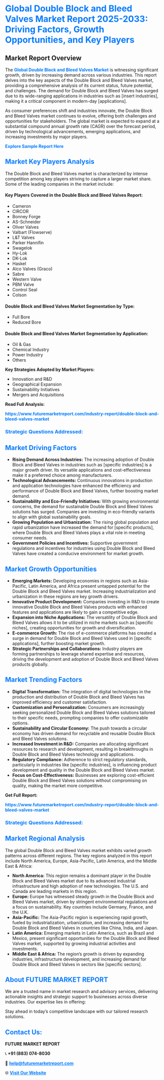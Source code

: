 <h1 style="color: #007BFF;">Global Double Block and Bleed Valves Market Report 2025-2033: Driving Factors, Growth Opportunities, and Key Players</h1>

<section id="overview">
<h2>Market Report Overview</h2>
<p>The <a href="https://www.futuremarketreport.com/industry-report/double-block-and-bleed-valves-market" style="color: #007BFF; text-decoration: none;"><strong>Global Double Block and Bleed Valves Market</strong></a> is witnessing significant growth, driven by increasing demand across various industries. This report delves into the key aspects of the Double Block and Bleed Valves market, providing a comprehensive analysis of its current status, future potential, and challenges. The demand for Double Block and Bleed Valves has surged due to its wide-ranging applications in industries such as [insert industries], making it a critical component in modern-day [applications].</p>
<p>As consumer preferences shift and industries innovate, the Double Block and Bleed Valves market continues to evolve, offering both challenges and opportunities for stakeholders. The global market is expected to expand at a substantial compound annual growth rate (CAGR) over the forecast period, driven by technological advancements, emerging applications, and increasing investments by major players.</p>
</section>

<section id="overview">
<p><a href="https://www.futuremarketreport.com/request-sample/reportId=26203" style="color: #007BFF; text-decoration: none;"><strong>Explore Sample Report Here</strong></a></p>
</section>

<section id="key-players">
<h2 style="color: #007BFF;">Market Key Players Analysis</h2>
<p>The Double Block and Bleed Valves market is characterized by intense competition among key players striving to capture a larger market share. Some of the leading companies in the market include:</p>
<h4>Key Players Covered in the Double Block and Bleed Valves Report:</h4>
<ul><li>Cameron</li><li>CIRCOR</li><li>Bonney Forge</li><li>AS-Schneider</li><li>Oliver Valves</li><li>Valbart (Flowserve)</li><li>L&amp;T Valves</li><li>Parker Hannifin</li><li>Swagelok</li><li>Hy-Lok</li><li>DK-Lok</li><li>Haskel</li><li>Alco Valves (Graco)</li><li>Sabre</li><li>Western Valve</li><li>PBM Valve</li><li>Control Seal</li><li>Colson</li></ul>
<h4>Double Block and Bleed Valves Market Segmentation by Type:</h4>
<ul><li>Full Bore</li><li>Reduced Bore</li></ul>

<h4>Double Block and Bleed Valves Market Segmentation by Application:</h4>
<ul><li>Oil &amp; Gas</li><li>Chemical Industry</li><li>Power Industry</li><li>Others</li></ul>
<p><strong>Key Strategies Adopted by Market Players:</strong></p>
<ul>
<li>Innovation and R&D</li>
<li>Geographical Expansion</li>
<li>Sustainability Initiatives</li>
<li>Mergers and Acquisitions</li>
</ul>
</section>

<section>
<p><strong>Read Full Analysis: </strong></p><a href="https://www.futuremarketreport.com/industry-report/double-block-and-bleed-valves-market" style="color: #007BFF; text-decoration: none;"><strong>https://www.futuremarketreport.com/industry-report/double-block-and-bleed-valves-market</strong></a>
<h3 style="color: #007BFF;">Strategic Questions Addressed:</h3>
</section>

<section id="driving-factors">
<h2 style="color: #007BFF;">Market Driving Factors</h2>
<ul>
<li><strong>Rising Demand Across Industries:</strong> The increasing adoption of Double Block and Bleed Valves in industries such as [specific industries] is a major growth driver. Its versatile applications and cost-effectiveness make it a preferred choice among manufacturers.</li>
<li><strong>Technological Advancements:</strong> Continuous innovations in production and application technologies have enhanced the efficiency and performance of Double Block and Bleed Valves, further boosting market demand.</li>
<li><strong>Sustainability and Eco-Friendly Initiatives:</strong> With growing environmental concerns, the demand for sustainable Double Block and Bleed Valves solutions has surged. Companies are investing in eco-friendly variants to align with global sustainability goals.</li>
<li><strong>Growing Population and Urbanization:</strong> The rising global population and rapid urbanization have increased the demand for [specific products], where Double Block and Bleed Valves plays a vital role in meeting consumer needs.</li>
<li><strong>Government Policies and Incentives:</strong> Supportive government regulations and incentives for industries using Double Block and Bleed Valves have created a conducive environment for market growth.</li>
</ul>
</section>

<section id="growth-opportunities">
<h2 style="color: #007BFF;">Market Growth Opportunities</h2>
<ul>
<li><strong>Emerging Markets:</strong> Developing economies in regions such as Asia-Pacific, Latin America, and Africa present untapped potential for the Double Block and Bleed Valves market. Increasing industrialization and urbanization in these regions are key growth drivers.</li>
<li><strong>Innovative Product Development:</strong> Companies investing in R&D to create innovative Double Block and Bleed Valves products with enhanced features and applications are likely to gain a competitive edge.</li>
<li><strong>Expansion into Niche Applications:</strong> The versatility of Double Block and Bleed Valves allows it to be utilized in niche markets such as [specific niches], creating opportunities for growth and diversification.</li>
<li><strong>E-commerce Growth:</strong> The rise of e-commerce platforms has created a surge in demand for Double Block and Bleed Valves used in [specific applications], further boosting market growth.</li>
<li><strong>Strategic Partnerships and Collaborations:</strong> Industry players are forming partnerships to leverage shared expertise and resources, driving the development and adoption of Double Block and Bleed Valves products globally.</li>
</ul>
</section>

<section id="trending-factors">
<h2 style="color: #007BFF;">Market Trending Factors</h2>
<ul>
<li><strong>Digital Transformation:</strong> The integration of digital technologies in the production and distribution of Double Block and Bleed Valves has improved efficiency and customer satisfaction.</li>
<li><strong>Customization and Personalization:</strong> Consumers are increasingly seeking personalized Double Block and Bleed Valves solutions tailored to their specific needs, prompting companies to offer customizable options.</li>
<li><strong>Sustainability and Circular Economy:</strong> The push towards a circular economy has driven demand for recyclable and reusable Double Block and Bleed Valves solutions.</li>
<li><strong>Increased Investment in R&D:</strong> Companies are allocating significant resources to research and development, resulting in breakthroughs in Double Block and Bleed Valves technology and applications.</li>
<li><strong>Regulatory Compliance:</strong> Adherence to strict regulatory standards, particularly in industries like [specific industries], is influencing product development and quality in the Double Block and Bleed Valves market.</li>
<li><strong>Focus on Cost-Effectiveness:</strong> Businesses are exploring cost-efficient Double Block and Bleed Valves solutions without compromising on quality, making the market more competitive.</li>
</ul>
</section>

<section>
<p><strong>Get Full Report: </strong></p><a href="https://www.futuremarketreport.com/industry-report/double-block-and-bleed-valves-market" style="color: #007BFF; text-decoration: none;"><strong>https://www.futuremarketreport.com/industry-report/double-block-and-bleed-valves-market</strong></a>
<h3 style="color: #007BFF;">Strategic Questions Addressed:</h3>
</section>


<section id="regional-analysis">
<h2 style="color: #007BFF;">Market Regional Analysis</h2>
<p>The global Double Block and Bleed Valves market exhibits varied growth patterns across different regions. The key regions analyzed in this report include North America, Europe, Asia-Pacific, Latin America, and the Middle East & Africa:</p>
<ul>
<li><strong>North America:</strong> This region remains a dominant player in the Double Block and Bleed Valves market due to its advanced industrial infrastructure and high adoption of new technologies. The U.S. and Canada are leading markets in this region.</li>
<li><strong>Europe:</strong> Europe has witnessed steady growth in the Double Block and Bleed Valves market, driven by stringent environmental regulations and a focus on sustainability. Key countries include Germany, France, and the U.K.</li>
<li><strong>Asia-Pacific:</strong> The Asia-Pacific region is experiencing rapid growth, fueled by industrialization, urbanization, and increasing demand for Double Block and Bleed Valves in countries like China, India, and Japan.</li>
<li><strong>Latin America:</strong> Emerging markets in Latin America, such as Brazil and Mexico, present significant opportunities for the Double Block and Bleed Valves market, supported by growing industrial activities and investments.</li>
<li><strong>Middle East & Africa:</strong> The region’s growth is driven by expanding industries, infrastructure development, and increasing demand for Double Block and Bleed Valves in sectors like [specific sectors].</li>
</ul>
</section>

<footer>
<h2 style="color: #007BFF;">About FUTURE MARKET REPORT</h2>
<p>We are a trusted name in market research and advisory services, delivering actionable insights and strategic support to businesses across diverse industries. Our expertise lies in offering:</p>

<p>Stay ahead in today’s competitive landscape with our tailored research solutions.</p>

<h2 style="color: #007BFF;">Contact Us:</h2>
<p><strong>FUTURE MARKET REPORT</strong></p>
<p>📞 <strong>+91 (883) 074-8030</strong></p>
<p>📧 <strong><a href="mailto:help@futuremarketreport.com" style="color: #007BFF;">help@futuremarketreport.com</a></strong></p>
<p>🌐 <strong><a href="https://www.futuremarketreport.com/" style="color: #007BFF;">Visit Our Website</a></strong></p>
</footer>